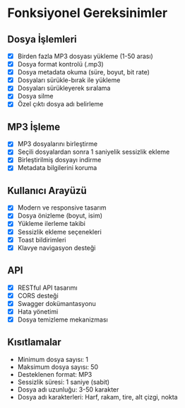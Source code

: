 # Fonksiyonel Gereksinimler

## Dosya İşlemleri

- [x] Birden fazla MP3 dosyası yükleme (1-50 arası)
- [x] Dosya format kontrolü (.mp3)
- [x] Dosya metadata okuma (süre, boyut, bit rate)
- [x] Dosyaları sürükle-bırak ile yükleme
- [x] Dosyaları sürükleyerek sıralama
- [x] Dosya silme
- [x] Özel çıktı dosya adı belirleme

## MP3 İşleme

- [x] MP3 dosyalarını birleştirme
- [x] Seçili dosyalardan sonra 1 saniyelik sessizlik ekleme
- [x] Birleştirilmiş dosyayı indirme
- [x] Metadata bilgilerini koruma

## Kullanıcı Arayüzü

- [x] Modern ve responsive tasarım
- [x] Dosya önizleme (boyut, isim)
- [x] Yükleme ilerleme takibi
- [x] Sessizlik ekleme seçenekleri
- [x] Toast bildirimleri
- [x] Klavye navigasyon desteği

## API

- [x] RESTful API tasarımı
- [x] CORS desteği
- [x] Swagger dokümantasyonu
- [x] Hata yönetimi
- [x] Dosya temizleme mekanizması

## Kısıtlamalar

- Minimum dosya sayısı: 1
- Maksimum dosya sayısı: 50
- Desteklenen format: MP3
- Sessizlik süresi: 1 saniye (sabit)
- Dosya adı uzunluğu: 3-50 karakter
- Dosya adı karakterleri: Harf, rakam, tire, alt çizgi, nokta
